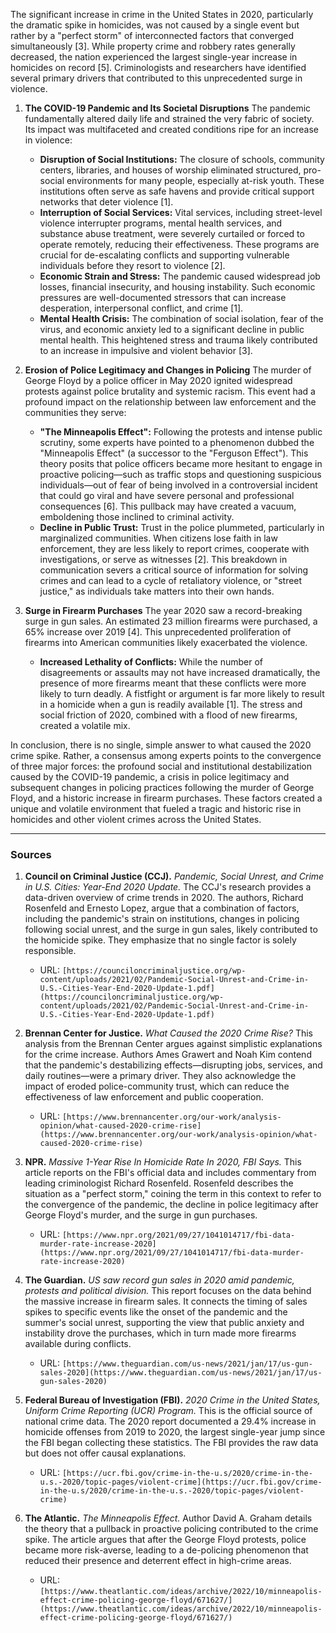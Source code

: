 The significant increase in crime in the United States in 2020, particularly the dramatic spike in homicides, was not caused by a single event but rather by a "perfect storm" of interconnected factors that converged simultaneously [3]. While property crime and robbery rates generally decreased, the nation experienced the largest single-year increase in homicides on record [5]. Criminologists and researchers have identified several primary drivers that contributed to this unprecedented surge in violence.

1.  **The COVID-19 Pandemic and Its Societal Disruptions**
    The pandemic fundamentally altered daily life and strained the very fabric of society. Its impact was multifaceted and created conditions ripe for an increase in violence:
    *   **Disruption of Social Institutions:** The closure of schools, community centers, libraries, and houses of worship eliminated structured, pro-social environments for many people, especially at-risk youth. These institutions often serve as safe havens and provide critical support networks that deter violence [1].
    *   **Interruption of Social Services:** Vital services, including street-level violence interrupter programs, mental health services, and substance abuse treatment, were severely curtailed or forced to operate remotely, reducing their effectiveness. These programs are crucial for de-escalating conflicts and supporting vulnerable individuals before they resort to violence [2].
    *   **Economic Strain and Stress:** The pandemic caused widespread job losses, financial insecurity, and housing instability. Such economic pressures are well-documented stressors that can increase desperation, interpersonal conflict, and crime [1].
    *   **Mental Health Crisis:** The combination of social isolation, fear of the virus, and economic anxiety led to a significant decline in public mental health. This heightened stress and trauma likely contributed to an increase in impulsive and violent behavior [3].

2.  **Erosion of Police Legitimacy and Changes in Policing**
    The murder of George Floyd by a police officer in May 2020 ignited widespread protests against police brutality and systemic racism. This event had a profound impact on the relationship between law enforcement and the communities they serve:
    *   **"The Minneapolis Effect":** Following the protests and intense public scrutiny, some experts have pointed to a phenomenon dubbed the "Minneapolis Effect" (a successor to the "Ferguson Effect"). This theory posits that police officers became more hesitant to engage in proactive policing—such as traffic stops and questioning suspicious individuals—out of fear of being involved in a controversial incident that could go viral and have severe personal and professional consequences [6]. This pullback may have created a vacuum, emboldening those inclined to criminal activity.
    *   **Decline in Public Trust:** Trust in the police plummeted, particularly in marginalized communities. When citizens lose faith in law enforcement, they are less likely to report crimes, cooperate with investigations, or serve as witnesses [2]. This breakdown in communication severs a critical source of information for solving crimes and can lead to a cycle of retaliatory violence, or "street justice," as individuals take matters into their own hands.

3.  **Surge in Firearm Purchases**
    The year 2020 saw a record-breaking surge in gun sales. An estimated 23 million firearms were purchased, a 65% increase over 2019 [4]. This unprecedented proliferation of firearms into American communities likely exacerbated the violence.
    *   **Increased Lethality of Conflicts:** While the number of disagreements or assaults may not have increased dramatically, the presence of more firearms meant that these conflicts were more likely to turn deadly. A fistfight or argument is far more likely to result in a homicide when a gun is readily available [1]. The stress and social friction of 2020, combined with a flood of new firearms, created a volatile mix.

In conclusion, there is no single, simple answer to what caused the 2020 crime spike. Rather, a consensus among experts points to the convergence of three major forces: the profound social and institutional destabilization caused by the COVID-19 pandemic, a crisis in police legitimacy and subsequent changes in policing practices following the murder of George Floyd, and a historic increase in firearm purchases. These factors created a unique and volatile environment that fueled a tragic and historic rise in homicides and other violent crimes across the United States.

***

### Sources

1.  **Council on Criminal Justice (CCJ).** *Pandemic, Social Unrest, and Crime in U.S. Cities: Year-End 2020 Update.* The CCJ's research provides a data-driven overview of crime trends in 2020. The authors, Richard Rosenfeld and Ernesto Lopez, argue that a combination of factors, including the pandemic's strain on institutions, changes in policing following social unrest, and the surge in gun sales, likely contributed to the homicide spike. They emphasize that no single factor is solely responsible.
    *   URL: `[https://counciloncriminaljustice.org/wp-content/uploads/2021/02/Pandemic-Social-Unrest-and-Crime-in-U.S.-Cities-Year-End-2020-Update-1.pdf](https://counciloncriminaljustice.org/wp-content/uploads/2021/02/Pandemic-Social-Unrest-and-Crime-in-U.S.-Cities-Year-End-2020-Update-1.pdf)`

2.  **Brennan Center for Justice.** *What Caused the 2020 Crime Rise?* This analysis from the Brennan Center argues against simplistic explanations for the crime increase. Authors Ames Grawert and Noah Kim contend that the pandemic's destabilizing effects—disrupting jobs, services, and daily routines—were a primary driver. They also acknowledge the impact of eroded police-community trust, which can reduce the effectiveness of law enforcement and public cooperation.
    *   URL: `[https://www.brennancenter.org/our-work/analysis-opinion/what-caused-2020-crime-rise](https://www.brennancenter.org/our-work/analysis-opinion/what-caused-2020-crime-rise)`

3.  **NPR.** *Massive 1-Year Rise In Homicide Rate In 2020, FBI Says.* This article reports on the FBI's official data and includes commentary from leading criminologist Richard Rosenfeld. Rosenfeld describes the situation as a "perfect storm," coining the term in this context to refer to the convergence of the pandemic, the decline in police legitimacy after George Floyd's murder, and the surge in gun purchases.
    *   URL: `[https://www.npr.org/2021/09/27/1041014717/fbi-data-murder-rate-increase-2020](https://www.npr.org/2021/09/27/1041014717/fbi-data-murder-rate-increase-2020)`

4.  **The Guardian.** *US saw record gun sales in 2020 amid pandemic, protests and political division.* This report focuses on the data behind the massive increase in firearm sales. It connects the timing of sales spikes to specific events like the onset of the pandemic and the summer's social unrest, supporting the view that public anxiety and instability drove the purchases, which in turn made more firearms available during conflicts.
    *   URL: `[https://www.theguardian.com/us-news/2021/jan/17/us-gun-sales-2020](https://www.theguardian.com/us-news/2021/jan/17/us-gun-sales-2020)`

5.  **Federal Bureau of Investigation (FBI).** *2020 Crime in the United States, Uniform Crime Reporting (UCR) Program.* This is the official source of national crime data. The 2020 report documented a 29.4% increase in homicide offenses from 2019 to 2020, the largest single-year jump since the FBI began collecting these statistics. The FBI provides the raw data but does not offer causal explanations.
    *   URL: `[https://ucr.fbi.gov/crime-in-the-u.s/2020/crime-in-the-u.s.-2020/topic-pages/violent-crime](https://ucr.fbi.gov/crime-in-the-u.s/2020/crime-in-the-u.s.-2020/topic-pages/violent-crime)`

6.  **The Atlantic.** *The Minneapolis Effect.* Author David A. Graham details the theory that a pullback in proactive policing contributed to the crime spike. The article argues that after the George Floyd protests, police became more risk-averse, leading to a de-policing phenomenon that reduced their presence and deterrent effect in high-crime areas.
    *   URL: `[https://www.theatlantic.com/ideas/archive/2022/10/minneapolis-effect-crime-policing-george-floyd/671627/](https://www.theatlantic.com/ideas/archive/2022/10/minneapolis-effect-crime-policing-george-floyd/671627/)`